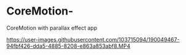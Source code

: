 # CoreMotion-
CoreMotion with parallax effect app



https://user-images.githubusercontent.com/103715094/190049467-94fbf426-dda5-4885-8208-e863a853abf8.MP4

